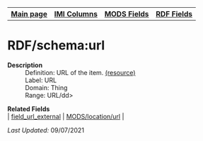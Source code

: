 <!DOCTYPE html>
<html>

<body>
<table style="width:100%">
  <tr>
    <th><a href="index.md">Main page</a></th>
	<th><a href="IMI.md">IMI Columns</a></th>
    <th><a href="MODS.md">MODS Fields</a></th>
    <th><a href="RDF.md">RDF Fields</a></th>
  </tr>
</table>



<h1>RDF/schema:url</h1>
<dl>
  <dt><b>Description</b></dt>
  <dd>Definition: URL of the item. <a href="https://schema.org/url">(resource)<a/></dd>
  <dd>Label: URL</dd>
  <dd>Domain: Thing</dd>
  <dd>Range: URL/dd>
</dl>
<dl>
	<dt><b>Related Fields</b></dt>
		| <a href="field_url_external.md">field_url_external</a> | <a href="mods.location.url.md">MODS/location/url</a> |
</dl>
<p><i>Last Updated: </i>09/07/2021</p>
</body>
</html>
